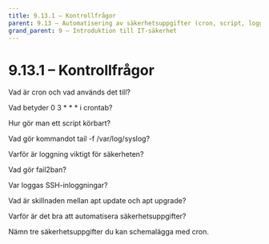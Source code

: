 ```yaml
---
title: 9.13.1 – Kontrollfrågor
parent: 9.13 – Automatisering av säkerhetsuppgifter (cron, script, loggning)
grand_parent: 9 – Introduktion till IT-säkerhet
---
```

# 9.13.1 – Kontrollfrågor

Vad är cron och vad används det till?

Vad betyder 0 3 * * * i crontab?

Hur gör man ett script körbart?

Vad gör kommandot tail -f /var/log/syslog?

Varför är loggning viktigt för säkerheten?

Vad gör fail2ban?

Var loggas SSH-inloggningar?

Vad är skillnaden mellan apt update och apt upgrade?

Varför är det bra att automatisera säkerhetsuppgifter?

Nämn tre säkerhetsuppgifter du kan schemalägga med cron.

